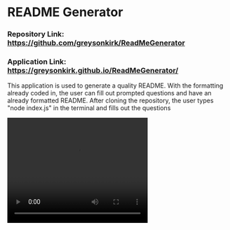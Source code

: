 # README Generator 
### Repository Link: https://github.com/greysonkirk/ReadMeGenerator 
### Application Link: https://greysonkirk.github.io/ReadMeGenerator/

This application is used to generate a quality README. With the formatting already coded in, the user can fill out prompted questions and have an already formatted README.
After cloning the repository, the user types "node index.js" in the terminal and fills out the questions

 

 

<video width="320" height="240" controls>
  <source src="assets/ReadMeGenDemo.mp4" type="video/mp4">
</video>